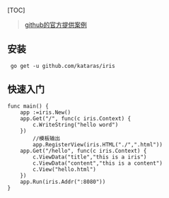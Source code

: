 [TOC]

> [github的官方提供案例](https://github.com/kataras/iris/tree/master/_examples)
## 安装
` go get -u github.com/kataras/iris`

## 快速入门
```
func main() {
	app :=iris.New()
	app.Get("/", func(c iris.Context) {
		c.WriteString("hello word")
	})
        //模板输出
        app.RegisterView(iris.HTML("./",".html"))
	app.Get("/hello", func(c iris.Context) {
		c.ViewData("title","this is a iris")
		c.ViewData("content","this is a content")
		c.View("hello.html")
	})
	app.Run(iris.Addr(":8080"))
}
```